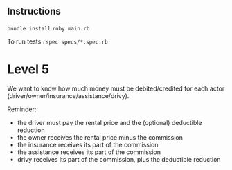 ## Instructions

`bundle install`
`ruby main.rb`

To run tests
`rspec specs/*.spec.rb`

# Level 5

We want to know how much money must be debited/credited for each actor (driver/owner/insurance/assistance/drivy).

Reminder:
- the driver must pay the rental price and the (optional) deductible reduction
- the owner receives the rental price minus the commission
- the insurance receives its part of the commission
- the assistance receives its part of the commission
- drivy receives its part of the commission, plus the deductible reduction
